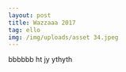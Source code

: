 ```yaml
---
layout: post
title: Wazzaaa 2017
tag: ello
img: /img/uploads/asset 34.jpeg
---
```

bbbbbb ht jy ythyth

